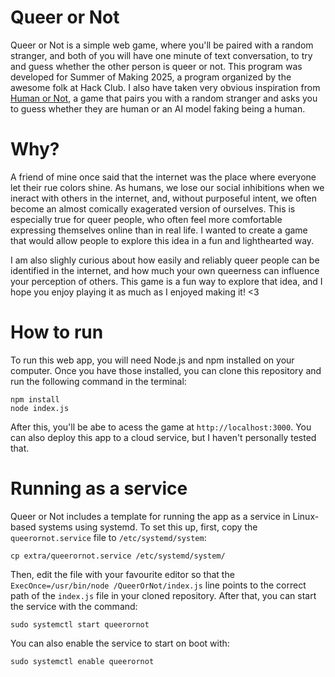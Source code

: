 # Queer or Not
Queer or Not is a simple web game, where you'll be paired with a random stranger, and both of you will have one minute of text conversation, to try and guess whether the other person is queer or not. This program was developed for Summer of Making 2025, a program organized by the awesome folk at Hack Club. I also have taken very obvious inspiration from [Human or Not](https://humanornot.ai/), a game that pairs you with a random stranger and asks you to guess whether they are human or an AI model faking being a human.

# Why?
A friend of mine once said that the internet was the place where everyone let their rue colors shine. As humans, we lose our social inhibitions when we ineract with others in the internet, and, without purposeful intent, we often become an almost comically exagerated version of ourselves. This is especially true for queer people, who often feel more comfortable expressing themselves online than in real life. I wanted to create a game that would allow people to explore this idea in a fun and lighthearted way.

I am also slighly curious about how easily and reliably queer people can be identified in the internet, and how much your own queerness can influence your perception of others. This game is a fun way to explore that idea, and I hope you enjoy playing it as much as I enjoyed making it! <3

# How to run
To run this web app, you will need Node.js and npm installed on your computer. Once you have those installed, you can clone this repository and run the following command in the terminal:

```
npm install
node index.js
```

After this, you'll be abe to acess the game at `http://localhost:3000`. You can also deploy this app to a cloud service, but I haven't personally tested that.

# Running as a service
Queer or Not includes a template for running the app as a service in Linux-based systems using systemd. To set this up, first, copy the `queerornot.service` file to `/etc/systemd/system`:

```cp extra/queerornot.service /etc/systemd/system/```

Then, edit the file with your favourite editor so that the `ExecOnce=/usr/bin/node /QueerOrNot/index.js` line points to the correct path of the `index.js` file in your cloned repository. After that, you can start the service with the command:

```sudo systemctl start queerornot```

You can also enable the service to start on boot with:

```sudo systemctl enable queerornot```
